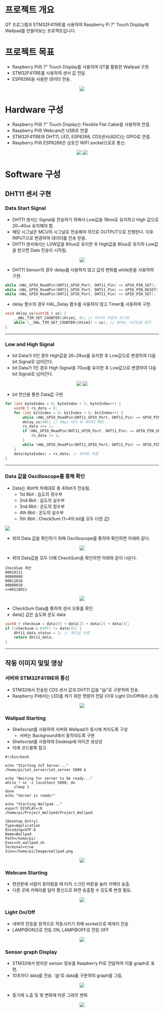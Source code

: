 # 프로젝트 개요
QT 프로그램과 STM32F411RE를 사용하여 Raspberry Pi 7" Touch Display에 Wallpad를 만들어보는 프로젝트입니다.

# 프로젝트 목표
- Raspberry Pi와 7" Touch Display를 사용하여 QT를 활용한 Wallpad 구현.
- STM32F411RE를 사용하여 센서 값 전달.
- ESP8266을 사용한 데이터 전송.

<p align="center">
<img src="./Img/wallpad.png">
</p>

# Hardware 구성
- Raspberry Pi와 7" Touch Display는 Flexible Flat Cable을 사용하여 연결.
- Raspberry Pi와 Webcam은 USB로 연결
- STM32F411RE와 DHT11, LED, ESP8266, CDS센서(ADC)는 GPIO로 연결.
- Raspberry Pi와 ESP8266은 상호간 WIFI socket으로로 통신.

<p align="center">
<img src="./Img/wallpad hardware.jpg">

<img src="./Img/Wallpad Real Hardware.jpg">
</p>

# Software 구성
## DHT11 센서 구현
### Data Start Signal
- DHT11 센서는 Signal을 전송하기 위해서 Low값을 18ms로 유지하고 High 값으로 20~40us 유지해야 함.
- 해당 시그널은 MCU의 시그널로 전송해야 하므로 OUTPUT으로 진행한다. 이후 INPUT으로 변경하여 데이터를 전송 받음.
- DHT11 센서에서는 LOW값을 80us로 유지한 후 High값을 80us로 유지하 Low값을 받으면 Data 전송이 시작됨.

<p align="center">
<img src="./Img/DHT11 Start Signal.png">
</p>

- DHT11 Sensor의 경우 delay를 사용하지 않고 값의 변화를 while문을 사용하여 구현.
```C
while (HAL_GPIO_ReadPin(DHT11_GPIO_Port, DHT11_Pin) == GPIO_PIN_SET);
while (HAL_GPIO_ReadPin(DHT11_GPIO_Port, DHT11_Pin) == GPIO_PIN_RESET);
while (HAL_GPIO_ReadPin(DHT11_GPIO_Port, DHT11_Pin) == GPIO_PIN_SET);
```

- delay 함수의 경우 HAL_Delay 함수를 사용하지 않고 Timer를 사용하여 구현.
```C
void delay_us(uint16_t us) {
    __HAL_TIM_SET_COUNTER(&htim1, 0); // 타이머 카운터 초기화
    while (__HAL_TIM_GET_COUNTER(&htim1) < us); // 원하는 시간만큼 대기
}
```

----

### Low and High Signal
- bit Data가 0인 경우 High값을 26~28us를 유지한 후 Low값으로 변경하여 다음 bit Signal로 넘어간다.
- bit Data가 1인 경우 High Signal을 70us를 유지한 후 Low값으로 변경하여 다음 bit Signal로 넘어간다.

<p align="center">
<img src="./Img/DHT11 Low Bit Signal.png">
<img src="./Img/DHT11 High Bit Signal.png">
</p>

- bit 연산을 통한 Data값 구현

```C
for (int byteIndex = 0; byteIndex < 5; byteIndex++) {
    uint8_t rx_data = 0;
    for (int bitIndex = 0; bitIndex < 8; bitIndex++) {
        while (HAL_GPIO_ReadPin(DHT11_GPIO_Port, DHT11_Pin) == GPIO_PIN_RESET); // Low 신호 대기
        delay_us(40); // 40µs 대기 후 데이터 확인
        rx_data <<= 1;
        if (HAL_GPIO_ReadPin(DHT11_GPIO_Port, DHT11_Pin) == GPIO_PIN_SET) {
            rx_data |= 1;
        }
        while (HAL_GPIO_ReadPin(DHT11_GPIO_Port, DHT11_Pin) == GPIO_PIN_SET); // High 신호 종료 대기
    }
    data[byteIndex] = rx_data; // 바이트 저장
}
```

---

### Data 값을 Oscilloscope를 통해 확인
- Data는 8bit씩 차례대로 총 40bit가 전송됨.
    - 1st 8bit : 습도의 정수부
    - 2nd 8bit : 습도의 실수부
    - 3nd 8bit : 온도의 정수부
    - 4th 8bit : 온도의 실수부
    - 5th 8bit : CheckSum (1~4의 bit를 모두 더한 값)

<p align="left">
<img src="./Img/dht11_data.png">
</ㅔ>

- 위의 Data 값을 확인하기 위해 Oscilloscope를 통하여 확인하면 아래와 같다.

<p align="center">
<img src="./Img/DHT11_DATA.jpg">
</p>

- 위의 Data값을 모두 더해 CheckSum을 확인하면 아래와 같이 나온다.
```
CheckSum 계산
00010111
00000000
00011010
00000010
=>00110011 
```

<p align="center">
<img src="./Img/dht11_checksome.jpg">
</p>

- CheckSum Data를 통하여 센서 오류를 확인
- data[] 값은 습도와 온도 data

```C
uint8_t checksum = data[0] + data[1] + data[2] + data[3];
if ((checksum & 0xFF) != data[4]) {
    dht11_data.status = 1; // 체크섬 오류
    return dht11_data;
}
```

---

## 작동 이미지 및및 영상
### 서버와 STM32F411RE와 통신
- STM32에서 전송된 CDS 센서 값과 DHT11 값을 "@"로 구분하여 전송.
- Raspberry Pi에서는 LED를 켜기 위한 명령어 전달 (이후 Light On/Off에서 소개)

<p align="center">
<img src="./Img/server stm tcpip.png">
</p>

### Wallpad Starting
- Shellscript를 사용하여 서버와 Wallpad가 동시에 켜지도록 구성
    - 서버는 Background에서 동작되도록 구현
- Shellscript를 사용하여 Desktop에 아이콘 생성성
- 아래 코드블록 참고

```shell
#!/bin/bash

echo "Starting IoT Server..."
/home/pi/iot_server/iot_server 5000 &

echo "Waiting for server to be ready..."
while ! nc -z localhost 5000; do
    sleep 1
done
echo "Server is ready!"

echo "Starting Wallpad..."
export DISPLAY=:0
/home/pi/Project_Wallped/Project_Wallped
```

```shell
[Desktop Entry]
Type=Application
Encoding=UTF-8
Name=Wallpad
Path=/home/pi/
Exec=sh wallpad.sh
Terminal=true
Icon=/home/pi/Image/wallpad.png
```

<p align="center">
<img src="./Img/wallpad_start.gif">
</p>

### Webcam Starting
- 현관문에 사람이 찾아왔을 때 터치 스크린 버튼을 눌러 카메라 송출.
- 다른 곳에 카메라를 달아 통신으로 화면 송출할 수 있도록 변경 필요.

<p align="center">
<img src="./Img/wallpad_webcam.gif">
</p>

### Light On/Off
- 내부의 전등을 원격으로 작동시키기 위해 socket으로 메세지 전송
- LAMP@ON으로 전등 ON, LAMP@OFF로 전등 OFF

<p align="center">
<img src="./Img/wallpad_light.gif">
</p>

### Sensor graph Display
- STM32에서 받아온 sensor 정보를 Raspberry Pi로 전달하여 이를 graph로 표현.
- 10초마다 data를 전송. '@'로 data를 구분하여 graph를 그림.

<p align="center">
<img src="./Img/wallpad_graph.gif">
</p>

- 증기에 노출 및 빛 변화에 따른 그래프 변화

<p align="center">
<img src="./Img/wallpad_graph2.gif">
</p>
